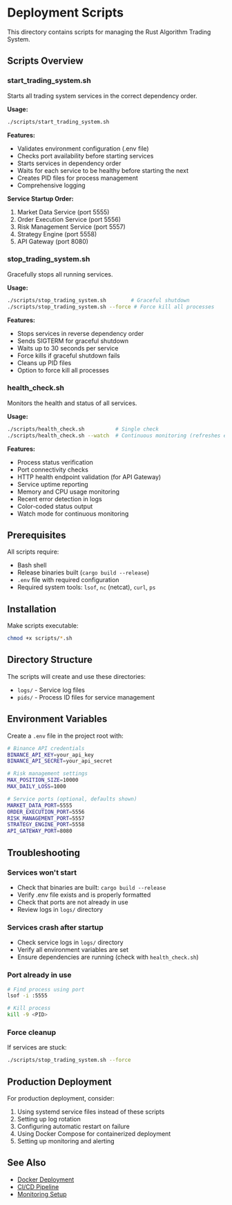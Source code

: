 # Deployment Scripts

This directory contains scripts for managing the Rust Algorithm Trading System.

## Scripts Overview

### start_trading_system.sh
Starts all trading system services in the correct dependency order.

**Usage:**
```bash
./scripts/start_trading_system.sh
```

**Features:**
- Validates environment configuration (.env file)
- Checks port availability before starting services
- Starts services in dependency order
- Waits for each service to be healthy before starting the next
- Creates PID files for process management
- Comprehensive logging

**Service Startup Order:**
1. Market Data Service (port 5555)
2. Order Execution Service (port 5556)
3. Risk Management Service (port 5557)
4. Strategy Engine (port 5558)
5. API Gateway (port 8080)

### stop_trading_system.sh
Gracefully stops all running services.

**Usage:**
```bash
./scripts/stop_trading_system.sh        # Graceful shutdown
./scripts/stop_trading_system.sh --force # Force kill all processes
```

**Features:**
- Stops services in reverse dependency order
- Sends SIGTERM for graceful shutdown
- Waits up to 30 seconds per service
- Force kills if graceful shutdown fails
- Cleans up PID files
- Option to force kill all processes

### health_check.sh
Monitors the health and status of all services.

**Usage:**
```bash
./scripts/health_check.sh          # Single check
./scripts/health_check.sh --watch  # Continuous monitoring (refreshes every 5s)
```

**Features:**
- Process status verification
- Port connectivity checks
- HTTP health endpoint validation (for API Gateway)
- Service uptime reporting
- Memory and CPU usage monitoring
- Recent error detection in logs
- Color-coded status output
- Watch mode for continuous monitoring

## Prerequisites

All scripts require:
- Bash shell
- Release binaries built (`cargo build --release`)
- `.env` file with required configuration
- Required system tools: `lsof`, `nc` (netcat), `curl`, `ps`

## Installation

Make scripts executable:
```bash
chmod +x scripts/*.sh
```

## Directory Structure

The scripts will create and use these directories:
- `logs/` - Service log files
- `pids/` - Process ID files for service management

## Environment Variables

Create a `.env` file in the project root with:
```bash
# Binance API credentials
BINANCE_API_KEY=your_api_key
BINANCE_API_SECRET=your_api_secret

# Risk management settings
MAX_POSITION_SIZE=10000
MAX_DAILY_LOSS=1000

# Service ports (optional, defaults shown)
MARKET_DATA_PORT=5555
ORDER_EXECUTION_PORT=5556
RISK_MANAGEMENT_PORT=5557
STRATEGY_ENGINE_PORT=5558
API_GATEWAY_PORT=8080
```

## Troubleshooting

### Services won't start
- Check that binaries are built: `cargo build --release`
- Verify .env file exists and is properly formatted
- Check that ports are not already in use
- Review logs in `logs/` directory

### Services crash after startup
- Check service logs in `logs/` directory
- Verify all environment variables are set
- Ensure dependencies are running (check with `health_check.sh`)

### Port already in use
```bash
# Find process using port
lsof -i :5555

# Kill process
kill -9 <PID>
```

### Force cleanup
If services are stuck:
```bash
./scripts/stop_trading_system.sh --force
```

## Production Deployment

For production deployment, consider:
1. Using systemd service files instead of these scripts
2. Setting up log rotation
3. Configuring automatic restart on failure
4. Using Docker Compose for containerized deployment
5. Setting up monitoring and alerting

## See Also

- [Docker Deployment](../docker/README.md)
- [CI/CD Pipeline](../.github/workflows/README.md)
- [Monitoring Setup](../monitoring/README.md)
